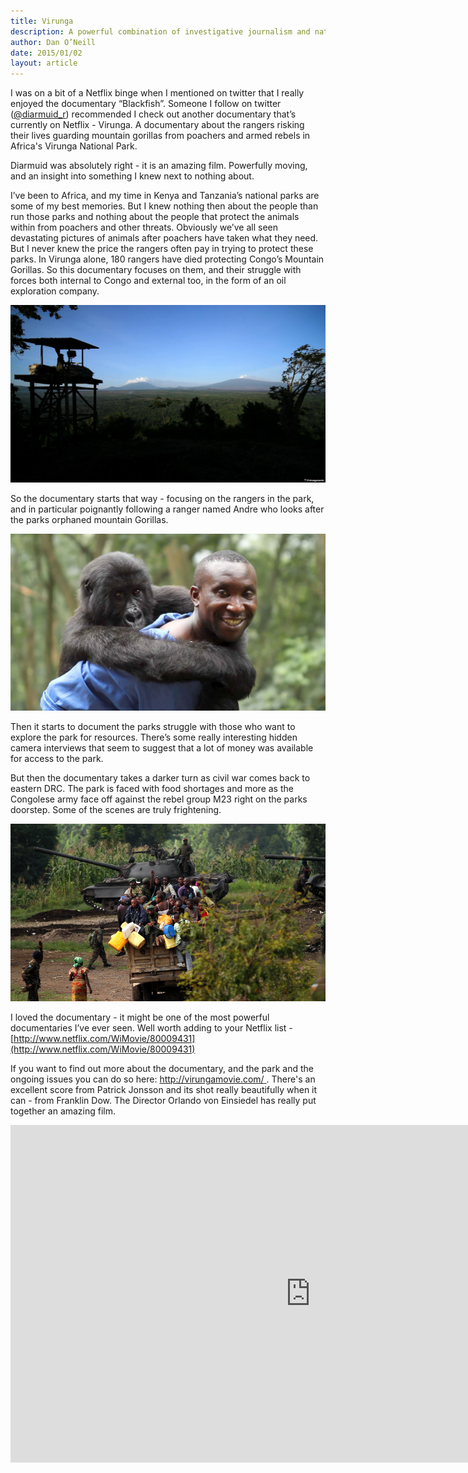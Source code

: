 ```yaml
---
title: Virunga 
description: A powerful combination of investigative journalism and nature documentary, VIRUNGA is the incredible true story of a group of courageous people risking their lives to build a better future in a part of Africa the world’s forgotten, and a gripping exposé of the realities of life in the Congo.
author: Dan O’Neill
date: 2015/01/02
layout: article
---
```


I was on a bit of a Netflix binge when I mentioned on twitter that I really enjoyed the documentary “Blackfish”. Someone I follow on twitter ([@diarmuid_r](http://twitter.com/diarmuid_r)) recommended I check out another documentary that’s currently on Netflix - Virunga. A documentary about the rangers risking their lives guarding mountain gorillas from poachers and armed rebels in Africa's Virunga National Park.

Diarmuid was absolutely right - it is an amazing film. Powerfully moving, and an insight into something I knew next to nothing about. 

I’ve been to Africa, and my time in Kenya and Tanzania’s national parks are some of my best memories. But I knew nothing then about the people than run those parks and nothing about the people that protect the animals within from poachers and other threats. Obviously we’ve all seen devastating pictures of animals after poachers have taken what they need. But I never knew the price the rangers often pay in trying to protect these parks. In Virunga alone, 180 rangers have died protecting Congo’s Mountain Gorillas. So this documentary focuses on them, and their struggle with forces both internal to Congo and external too, in the form of an oil exploration company. 

![View of the Virunga park from a ranger station](images/park.png)

So the documentary starts that way - focusing on the rangers in the park, and in particular poignantly following a ranger named Andre who looks after the parks orphaned mountain Gorillas. 

![Andre carrying one of the orphaned Mountain Gorillas](images/andre.jpg)

Then it starts to document the parks struggle with those who want to explore the park for resources. There’s some really interesting hidden camera interviews that seem to suggest that a lot of money was available for access to the park.

But then the documentary takes a darker turn as civil war comes back to eastern DRC. The park is faced with food shortages and more as the Congolese army face off against the rebel group M23 right on the parks doorstep. Some of the scenes are truly frightening. 

![War comes to the parks doorstep](images/war.jpg)

I loved the documentary - it might be one of the most powerful documentaries I’ve ever seen. Well worth adding to your Netflix list - [http://www.netflix.com/WiMovie/80009431](http://www.netflix.com/WiMovie/80009431)

If you want to find out more about the documentary, and the park and the ongoing issues you can do so here: [http://virungamovie.com/ ](http://virungamovie.com/). There's an excellent score from Patrick Jonsson and its shot really beautifully when it can - from Franklin Dow. The Director Orlando von Einsiedel has really put together an amazing film. 

<iframe src="https://player.vimeo.com/video/92226142?byline=0&amp;portrait=0&amp;color=E24A8D" width="960" height="540" frameborder="0" webkitallowfullscreen mozallowfullscreen allowfullscreen></iframe>